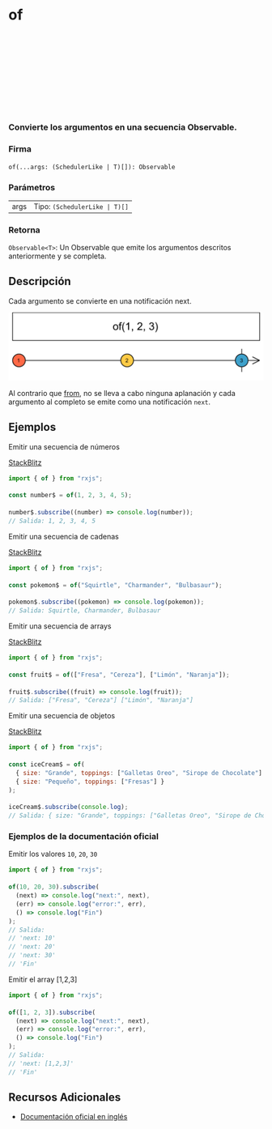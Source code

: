 <div class="page-heading">

# of

<a target="_blank" href="https://github.com/ReactiveX/rxjs/blob/master/src/internal/observable/of.ts">
<svg>
  <use xlink:href="/assets/icons/github.svg#github"></use>
</svg>
</a>
</div>

### Convierte los argumentos en una secuencia Observable.

<div class="fading-line"></div>

### Firma

`of(...args: (SchedulerLike | T)[]): Observable`

### Parámetros

<table>
<tr><td>args</td><td>Tipo: <code>(SchedulerLike | T)[]</code></td></tr>
</table>

### Retorna

`Observable<T>`: Un Observable que emite los argumentos descritos anteriormente y se completa.

<div class="fading-line"></div>

## Descripción

Cada argumento se convierte en una notificación next.

<img class="marble-diagram" src="assets/images/marble-diagrams/creation/of.png" alt="Diagrama de canicas de of">

Al contrario que [from](), no se lleva a cabo ninguna aplanación y cada argumento al completo se emite como una notificación `next`.

## Ejemplos

Emitir una secuencia de números

[StackBlitz](https://stackblitz.com/edit/docu-rxjs-of?file=index.ts)

```javascript
import { of } from "rxjs";

const number$ = of(1, 2, 3, 4, 5);

number$.subscribe((number) => console.log(number));
// Salida: 1, 2, 3, 4, 5
```

Emitir una secuencia de cadenas

[StackBlitz](https://stackblitz.com/edit/docu-rxjs-of-2?file=index.ts)

```javascript
import { of } from "rxjs";

const pokemon$ = of("Squirtle", "Charmander", "Bulbasaur");

pokemon$.subscribe((pokemon) => console.log(pokemon));
// Salida: Squirtle, Charmander, Bulbasaur
```

Emitir una secuencia de arrays

[StackBlitz](https://stackblitz.com/edit/docu-rxjs-of-3?file=index.ts)

```javascript
import { of } from "rxjs";

const fruit$ = of(["Fresa", "Cereza"], ["Limón", "Naranja"]);

fruit$.subscribe((fruit) => console.log(fruit));
// Salida: ["Fresa", "Cereza"] ["Limón", "Naranja"]
```

Emitir una secuencia de objetos

[StackBlitz](https://stackblitz.com/edit/docu-rxjs-of-4?file=index.ts)

```javascript
import { of } from "rxjs";

const iceCream$ = of(
  { size: "Grande", toppings: ["Galletas Oreo", "Sirope de Chocolate"] },
  { size: "Pequeño", toppings: ["Fresas"] }
);

iceCream$.subscribe(console.log);
// Salida: { size: "Grande", toppings: ["Galletas Oreo", "Sirope de Chocolate"] } { size: "Pequeño", toppings: ["Fresas"] }
```

### Ejemplos de la documentación oficial

Emitir los valores `10`, `20`, `30`

```javascript
import { of } from "rxjs";

of(10, 20, 30).subscribe(
  (next) => console.log("next:", next),
  (err) => console.log("error:", err),
  () => console.log("Fin")
);
// Salida:
// 'next: 10'
// 'next: 20'
// 'next: 30'
// 'Fin'
```

Emitir el array [1,2,3]

```javascript
import { of } from "rxjs";

of([1, 2, 3]).subscribe(
  (next) => console.log("next:", next),
  (err) => console.log("error:", err),
  () => console.log("Fin")
);
// Salida:
// 'next: [1,2,3]'
// 'Fin'
```

## Recursos Adicionales

- [Documentación oficial en inglés](https://rxjs.dev/api/index/function/of)
